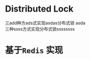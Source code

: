 # Distributed Lock
  三add种方ads式实现asdas分布式锁 asda<br/>
  三种ssss方式实现分布式锁ssssssss <br/>
# 基于<code>Redis</code> 实现
